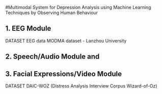 #Multimodal System for Depression Analysis using Machine Learning Techniques by Observing Human Behaviour

## 1. EEG Module
DATASET
EEG data MODMA dataset - Lanzhou University

## 2. Speech/Audio Module and
## 3. Facial Expressions/Video Module
DATASET
DAIC-WOZ (Distress Analysis Interview Corpus Wizard-of-Oz)
